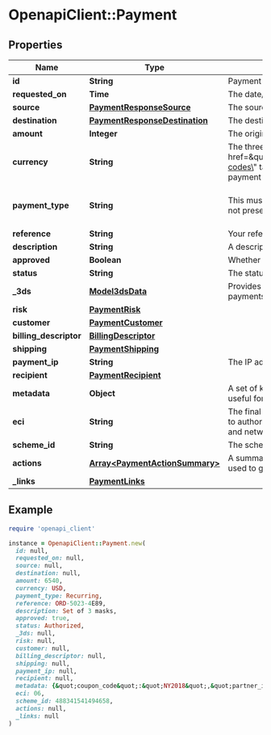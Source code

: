 # OpenapiClient::Payment

## Properties

| Name | Type | Description | Notes |
| ---- | ---- | ----------- | ----- |
| **id** | **String** | Payment unique identifier |  |
| **requested_on** | **Time** | The date/time the payment was requested |  |
| **source** | [**PaymentResponseSource**](PaymentResponseSource.md) | The source of the payment | [optional] |
| **destination** | [**PaymentResponseDestination**](PaymentResponseDestination.md) | The destination of the payment | [optional] |
| **amount** | **Integer** | The original payment amount |  |
| **currency** | **String** | The three-letter &lt;a href&#x3D;\&quot;https://docs.checkout.com/resources/codes/currency-codes\&quot; target&#x3D;\&quot;blank\&quot;&gt;ISO currency code&lt;/a&gt; of the payment |  |
| **payment_type** | **String** | This must be specified for card payments where the cardholder is not present (i.e., recurring or mail order / telephone order) | [optional][default to &#39;Regular&#39;] |
| **reference** | **String** | Your reference for the payment | [optional] |
| **description** | **String** | A description of the payment | [optional] |
| **approved** | **Boolean** | Whether the payment was successful |  |
| **status** | **String** | The status of the payment |  |
| **_3ds** | [**Model3dsData**](Model3dsData.md) | Provides information relating to the processing of 3D Secure payments | [optional] |
| **risk** | [**PaymentRisk**](PaymentRisk.md) |  | [optional] |
| **customer** | [**PaymentCustomer**](PaymentCustomer.md) |  | [optional] |
| **billing_descriptor** | [**BillingDescriptor**](BillingDescriptor.md) |  | [optional] |
| **shipping** | [**PaymentShipping**](PaymentShipping.md) |  | [optional] |
| **payment_ip** | **String** | The IP address used to make the payment | [optional] |
| **recipient** | [**PaymentRecipient**](PaymentRecipient.md) |  | [optional] |
| **metadata** | **Object** | A set of key-value pairs that you can attach to a payment. It can be useful for storing additional information in a structured format | [optional] |
| **eci** | **String** | The final Electronic Commerce Indicator (ECI) security level used to authorize the payment.  Applicable for 3D Secure, digital wallets, and network token payments  | [optional] |
| **scheme_id** | **String** | The scheme transaction identifier  | [optional] |
| **actions** | [**Array&lt;PaymentActionSummary&gt;**](PaymentActionSummary.md) | A summary of the payment&#39;s actions,  returned when a session ID is used to get the payment details  | [optional] |
| **_links** | [**PaymentLinks**](PaymentLinks.md) |  |  |

## Example

```ruby
require 'openapi_client'

instance = OpenapiClient::Payment.new(
  id: null,
  requested_on: null,
  source: null,
  destination: null,
  amount: 6540,
  currency: USD,
  payment_type: Recurring,
  reference: ORD-5023-4E89,
  description: Set of 3 masks,
  approved: true,
  status: Authorized,
  _3ds: null,
  risk: null,
  customer: null,
  billing_descriptor: null,
  shipping: null,
  payment_ip: null,
  recipient: null,
  metadata: {&quot;coupon_code&quot;:&quot;NY2018&quot;,&quot;partner_id&quot;:123989},
  eci: 06,
  scheme_id: 488341541494658,
  actions: null,
  _links: null
)
```

